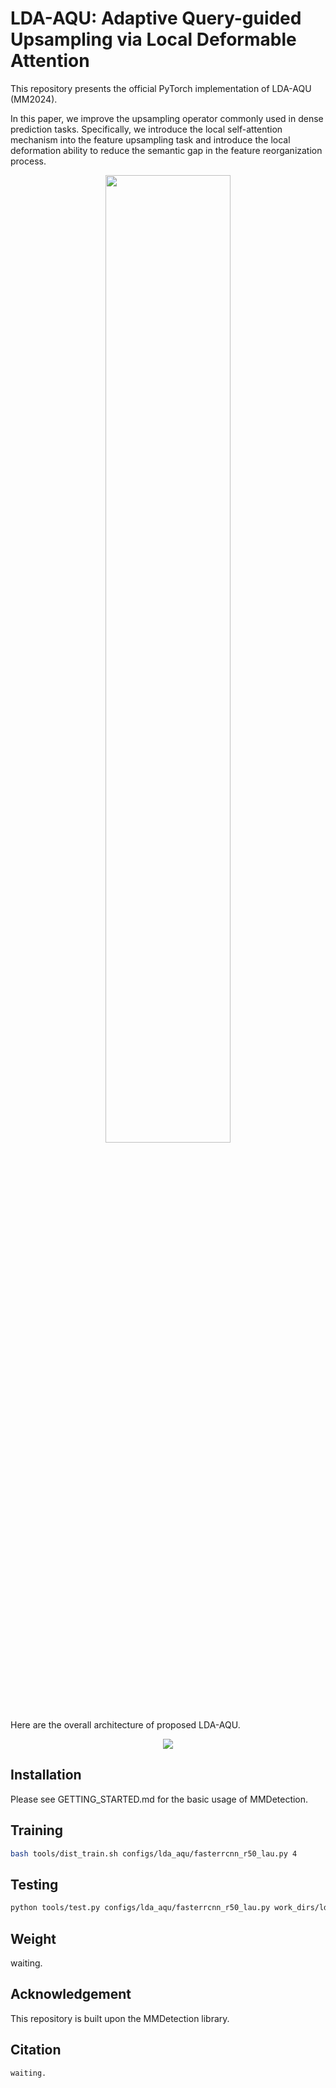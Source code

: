 # LDA-AQU: Adaptive Query-guided Upsampling via Local Deformable Attention
This repository presents the official PyTorch implementation of LDA-AQU (MM2024).

In this paper, we improve the upsampling operator commonly used in dense prediction tasks. Specifically, we introduce the local self-attention mechanism into the feature upsampling task and introduce the local deformation ability to reduce the semantic gap in the feature reorganization process.

<p align="center">
<img src="https://github.com/duzw9311/LDA-AQU/blob/main/figs/1_peformance.png" width=63% height=63% 
class="center">
</p>

Here are the overall architecture of proposed LDA-AQU.
<p align="center">
<img src="https://github.com/duzw9311/LDA-AQU/blob/main/figs/2_architecture.png"
class="center">
</p>

## Installation
Please see GETTING_STARTED.md for the basic usage of MMDetection.

## Training
```bash
bash tools/dist_train.sh configs/lda_aqu/fasterrcnn_r50_lau.py 4
```

## Testing
```bash
python tools/test.py configs/lda_aqu/fasterrcnn_r50_lau.py work_dirs/lda_aqu/latest.pth --eval bbox
```
## Weight
waiting.

## Acknowledgement
This repository is built upon the MMDetection library.

## Citation

```bash
waiting.
```